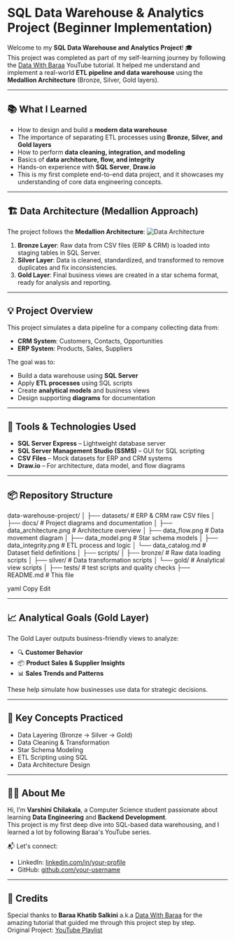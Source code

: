 # SQL Data Warehouse & Analytics Project (Beginner Implementation)

Welcome to my **SQL Data Warehouse and Analytics Project**! 🎓  
This project was completed as part of my self-learning journey by following the [Data With Baraa](https://www.youtube.com/@datawithbaraa) YouTube tutorial. It helped me understand and implement a real-world **ETL pipeline and data warehouse** using the **Medallion Architecture** (Bronze, Silver, Gold layers).

---

## 📚 What I Learned

- How to design and build a **modern data warehouse**
- The importance of separating ETL processes using **Bronze, Silver, and Gold layers**
- How to perform **data cleaning, integration, and modeling**
- Basics of **data architecture, flow, and integrity**
- Hands-on experience with **SQL Server**, **Draw.io**
- This is my first complete end-to-end data project, and it showcases my understanding of core data engineering concepts.

---

## 🏗️ Data Architecture (Medallion Approach)

The project follows the **Medallion Architecture**:
![Data Architecture](docs/data_architecture.png)

1. **Bronze Layer**: Raw data from CSV files (ERP & CRM) is loaded into staging tables in SQL Server.
2. **Silver Layer**: Data is cleaned, standardized, and transformed to remove duplicates and fix inconsistencies.
3. **Gold Layer**: Final business views are created in a star schema format, ready for analysis and reporting.

---

## 💡 Project Overview

This project simulates a data pipeline for a company collecting data from:
- **CRM System**: Customers, Contacts, Opportunities
- **ERP System**: Products, Sales, Suppliers

The goal was to:
- Build a data warehouse using **SQL Server**
- Apply **ETL processes** using SQL scripts
- Create **analytical models** and business views
- Design supporting **diagrams** for documentation

---

## 🔨 Tools & Technologies Used

- **SQL Server Express** – Lightweight database server
- **SQL Server Management Studio (SSMS)** – GUI for SQL scripting
- **CSV Files** – Mock datasets for ERP and CRM systems
- **Draw.io** – For architecture, data model, and flow diagrams

---

## 📦 Repository Structure

data-warehouse-project/
│
├── datasets/ # ERP & CRM raw CSV files
│
├── docs/ # Project diagrams and documentation
│ ├── data_architecture.png # Architecture overview
│ ├── data_flow.png # Data movement diagram
│ ├── data_model.png # Star schema models
│ ├── data_integrity.png # ETL process and logic
│ └── data_catalog.md # Dataset field definitions
│
├── scripts/
│ ├── bronze/ # Raw data loading scripts
│ ├── silver/ # Data transformation scripts
│ └── gold/ # Analytical view scripts
│
├── tests/  # test scripts and quality checks 
├── README.md # This file


yaml
Copy
Edit

---

## 📈 Analytical Goals (Gold Layer)

The Gold Layer outputs business-friendly views to analyze:

- 🔍 **Customer Behavior**
- 📦 **Product Sales & Supplier Insights**
- 📊 **Sales Trends and Patterns**

These help simulate how businesses use data for strategic decisions.

---

## 🧠 Key Concepts Practiced

- Data Layering (Bronze → Silver → Gold)
- Data Cleaning & Transformation
- Star Schema Modeling
- ETL Scripting using SQL
- Data Architecture Design

---

## 🙋‍♀️ About Me

Hi, I’m **Varshini Chilakala**, a Computer Science student passionate about learning **Data Engineering** and **Backend Development**.  
This project is my first deep dive into SQL-based data warehousing, and I learned a lot by following Baraa's YouTube series.

📬 Let's connect:  
- LinkedIn: [linkedin.com/in/your-profile](https://www.linkedin.com/in/varshini-chilakala)  
- GitHub: [github.com/your-username](https://github.com/Varshini-Chilakala)

---

## 🙏 Credits

Special thanks to **Baraa Khatib Salkini** a.k.a [Data With Baraa](https://www.youtube.com/@datawithbaraa) for the amazing tutorial that guided me through this project step by step.  
Original Project: [YouTube Playlist](https://www.youtube.com/@datawithbaraa)
